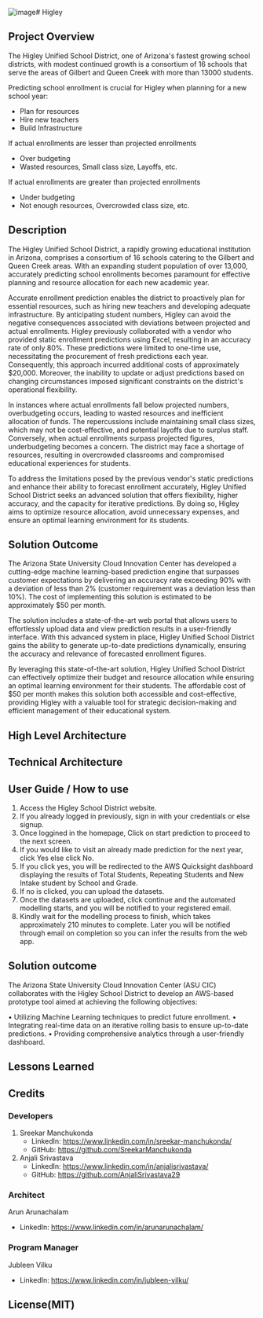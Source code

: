 ![image](https://github.com/ASUCICREPO/Higley-School-Enrollments/assets/98139549/4b2cd151-29c8-492b-8abc-58dec16d651a)# Higley

## Project Overview

The Higley Unified School District, one of Arizona's fastest growing school districts, with modest continued growth is a consortium of 16 schools that serve the areas of Gilbert and Queen Creek with more than 13000 students.

Predicting school enrollment is crucial for Higley when planning for a new school year:
- Plan for resources 
- Hire new teachers
- Build Infrastructure

If actual enrollments are lesser than projected enrollments 
- Over budgeting
- Wasted resources, Small class size, Layoffs, etc. 

If actual enrollments are greater than projected enrollments
- Under budgeting
- Not enough resources, Overcrowded class size, etc.

## Description
The Higley Unified School District, a rapidly growing educational institution in Arizona, comprises a consortium of 16 schools catering to the Gilbert and Queen Creek areas. With an expanding student population of over 13,000, accurately predicting school enrollments becomes paramount for effective planning and resource allocation for each new academic year.

Accurate enrollment prediction enables the district to proactively plan for essential resources, such as hiring new teachers and developing adequate infrastructure. By anticipating student numbers, Higley can avoid the negative consequences associated with deviations between projected and actual enrollments. Higley previously collaborated with a vendor who provided static enrollment predictions using Excel, resulting in an accuracy rate of only 80%. These predictions were limited to one-time use, necessitating the procurement of fresh predictions each year. Consequently, this approach incurred additional costs of approximately $20,000. Moreover, the inability to update or adjust predictions based on changing circumstances imposed significant constraints on the district's operational flexibility.

In instances where actual enrollments fall below projected numbers, overbudgeting occurs, leading to wasted resources and inefficient allocation of funds. The repercussions include maintaining small class sizes, which may not be cost-effective, and potential layoffs due to surplus staff. Conversely, when actual enrollments surpass projected figures, underbudgeting becomes a concern. The district may face a shortage of resources, resulting in overcrowded classrooms and compromised educational experiences for students.

To address the limitations posed by the previous vendor's static predictions and enhance their ability to forecast enrollment accurately, Higley Unified School District seeks an advanced solution that offers flexibility, higher accuracy, and the capacity for iterative predictions. By doing so, Higley aims to optimize resource allocation, avoid unnecessary expenses, and ensure an optimal learning environment for its students.

## Solution Outcome
The Arizona State University Cloud Innovation Center has developed a cutting-edge machine learning-based prediction engine that surpasses customer expectations by delivering an accuracy rate exceeding 90% with a deviation of less than 2% (customer requirement was a deviation less than 10%). The cost of implementing this solution is estimated to be approximately $50 per month.

The solution includes a state-of-the-art web portal that allows users to effortlessly upload data and view prediction results in a user-friendly interface. With this advanced system in place, Higley Unified School District gains the ability to generate up-to-date predictions dynamically, ensuring the accuracy and relevance of forecasted enrollment figures.

By leveraging this state-of-the-art solution, Higley Unified School District can effectively optimize their budget and resource allocation while ensuring an optimal learning environment for their students. The affordable cost of $50 per month makes this solution both accessible and cost-effective, providing Higley with a valuable tool for strategic decision-making and efficient management of their educational system.

## High Level Architecture

## Technical Architecture

## User Guide / How to use

1.	Access the Higley School District website.
2.	If you already logged in previously, sign in with your credentials or else signup.
3.	Once loggined in the homepage, Click on start prediction to proceed to the next screen.
4.	If you would like to visit an already made prediction for the next year, click Yes else click No.
5.	If you click yes, you will be redirected to the AWS Quicksight dashboard displaying the results of Total Students, Repeating Students and New Intake student by School and Grade.
6.	If no is clicked, you can upload the datasets.
7.	Once the datasets are uploaded, click continue and the automated modelling starts, and you will be notified to your registered email.
8.	Kindly wait for the modelling process to finish, which takes approximately 210 minutes to complete. Later you will be notified through email on completion so you can infer the results from the web app.

## Solution outcome

The Arizona State University Cloud Innovation Center (ASU CIC) collaborates with the Higley School District to develop an AWS-based prototype tool aimed at achieving the following objectives:

•	Utilizing Machine Learning techniques to predict future enrollment.
•	Integrating real-time data on an iterative rolling basis to ensure up-to-date predictions.
•	Providing comprehensive analytics through a user-friendly dashboard.

## Lessons Learned

## Credits

### Developers

1. Sreekar Manchukonda
   - LinkedIn: https://www.linkedin.com/in/sreekar-manchukonda/
   - GitHub: https://github.com/SreekarManchukonda
2. Anjali Srivastava
   - LinkedIn: https://www.linkedin.com/in/anjalisrivastava/
   - GitHub: https://github.com/AnjaliSrivastava29

### Architect

Arun Arunachalam
- LinkedIn: https://www.linkedin.com/in/arunarunachalam/

### Program Manager

Jubleen Vilku
- LinkedIn: https://www.linkedin.com/in/jubleen-vilku/

## License(MIT) 
